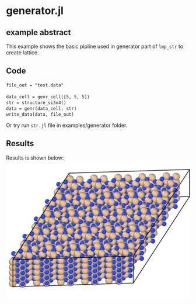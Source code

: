 # generator.jl

## example abstract
This example shows the basic pipline used in generator part of `lmp_str` to create lattice.

## Code
```julia-repl
file_out = "test.data"

data_cell = genr_cell([5, 5, 5])
str = structure_si3n4()
data = genr(data_cell, str)
write_data(data, file_out)
```
Or try run `str.jl` file in examples/generator folder. 

## Results
Results is shown below:
![result of example in generator folder](result.png)
